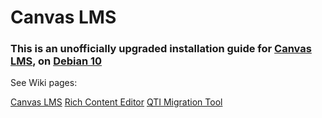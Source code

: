 # Canvas LMS

### This is an unofficially upgraded installation guide for [Canvas LMS](https://github.com/instructure/canvas-lms), on [Debian 10](https://www.debian.org/News/2019/20190706)  

See Wiki pages:

[Canvas LMS](https://github.com/EpeR1/canvas-on-debian/wiki/Canvas-LMS)
[Rich Content Editor](https://github.com/EpeR1/canvas-on-debian/wiki/Canvas-LMS-QTI-Migration-Tool)
[QTI Migration Tool](https://github.com/EpeR1/canvas-on-debian/wiki/Canvas-LMS-Rich-Content-Editor)

